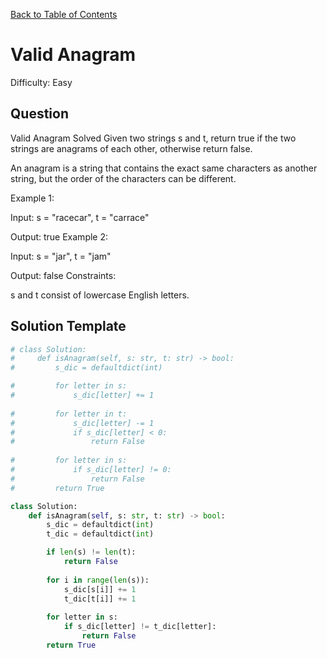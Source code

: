 [Back to Table of Contents](../README.md)

# Valid Anagram   
Difficulty: Easy

## Question
Valid Anagram
Solved 
Given two strings s and t, return true if the two strings are anagrams of each other, otherwise return false.

An anagram is a string that contains the exact same characters as another string, but the order of the characters can be different.

Example 1:

Input: s = "racecar", t = "carrace"

Output: true
Example 2:

Input: s = "jar", t = "jam"

Output: false
Constraints:

s and t consist of lowercase English letters.

## Solution Template
```python
# class Solution:
#     def isAnagram(self, s: str, t: str) -> bool:
#         s_dic = defaultdict(int)

#         for letter in s:
#             s_dic[letter] += 1
        
#         for letter in t:
#             s_dic[letter] -= 1
#             if s_dic[letter] < 0:
#                 return False
        
#         for letter in s:
#             if s_dic[letter] != 0:
#                 return False
#         return True

class Solution:
    def isAnagram(self, s: str, t: str) -> bool:
        s_dic = defaultdict(int)
        t_dic = defaultdict(int)

        if len(s) != len(t):
            return False
        
        for i in range(len(s)):
            s_dic[s[i]] += 1
            t_dic[t[i]] += 1
        
        for letter in s:
            if s_dic[letter] != t_dic[letter]:
                return False
        return True
        
```
